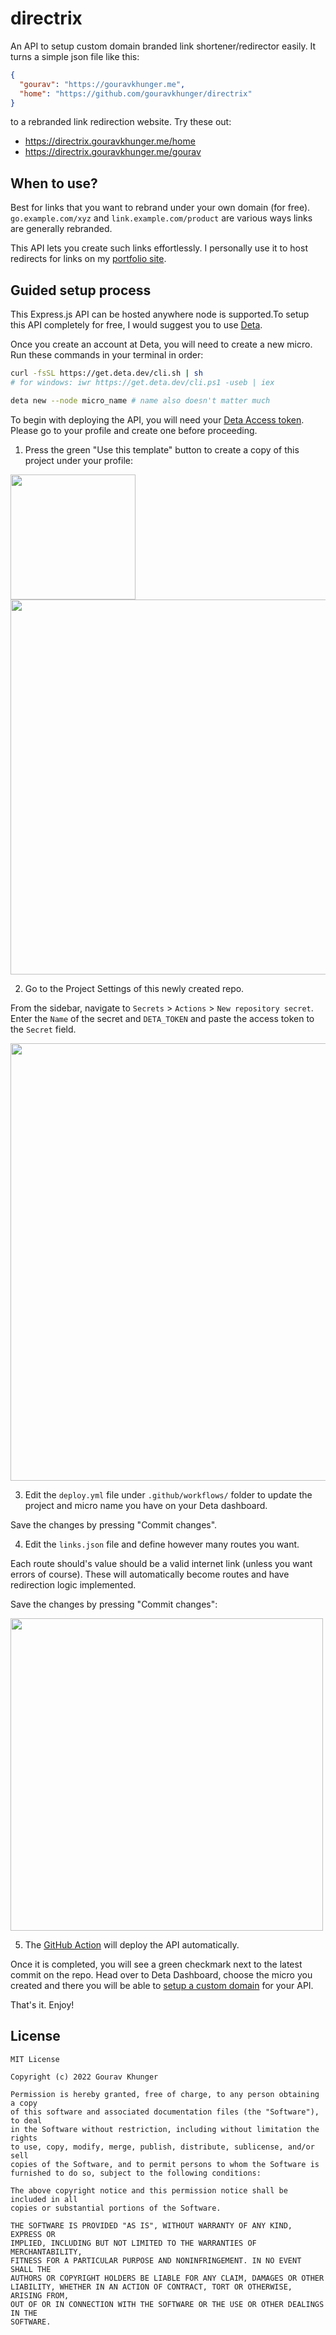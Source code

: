 # directrix

An API to setup custom domain branded link shortener/redirector easily. It turns a simple json file like this:

```json
{
  "gourav": "https://gouravkhunger.me",
  "home": "https://github.com/gouravkhunger/directrix"
}
```

to a rebranded link redirection website. Try these out:

- https://directrix.gouravkhunger.me/home
- https://directrix.gouravkhunger.me/gourav

## When to use?

Best for links that you want to rebrand under your own domain (for free). `go.example.com/xyz` and `link.example.com/product` are various ways links are generally rebranded.

This API lets you create such links effortlessly. I personally use it to host redirects for links on my [portfolio site](https://gouravkhunger.me).

## Guided setup process

This Express.js API can be hosted anywhere node is supported.To setup this API completely for free, I would suggest you to use [Deta](https://www.deta.sh).

Once you create an account at Deta, you will need to create a new micro. Run these commands in your terminal in order:

```sh
curl -fsSL https://get.deta.dev/cli.sh | sh
# for windows: iwr https://get.deta.dev/cli.ps1 -useb | iex

deta new --node micro_name # name also doesn't matter much
```

To begin with deploying the API, you will need your [Deta Access token](https://docs.deta.sh/docs/cli/auth#deta-access-tokens). Please go to your profile and create one before proceeding.

1. Press the green "Use this template" button to create a copy of this project under your profile:

<img src="https://user-images.githubusercontent.com/46792249/197363275-b70c7d0b-5db9-45e2-99db-4d5ec92a8aff.png" width="200px" />

<img src="https://user-images.githubusercontent.com/46792249/197363295-4b036d3f-61b1-4b2b-8b29-a2dca1891e47.png" width="600px" />

2. Go to the Project Settings of this newly created repo.

From the sidebar, navigate to `Secrets` > `Actions` > `New repository secret`. Enter the `Name` of the secret and `DETA_TOKEN` and paste the access token to the `Secret` field.

<img src="https://user-images.githubusercontent.com/46792249/197364107-aac5b959-cc0a-4a46-be2f-d0d39d2cfabb.png" width="700px" />

3. Edit the `deploy.yml` file under `.github/workflows/` folder to update the project and micro name you have on your Deta dashboard.

Save the changes by pressing "Commit changes".

4. Edit the `links.json` file and define however many routes you want.

Each route should's value should be a valid internet link (unless you want errors of course). These will automatically become routes and have redirection logic implemented.

Save the changes by pressing "Commit changes":

<img src="https://user-images.githubusercontent.com/46792249/197363808-187b0b6d-3831-4cd0-91d9-80ac0d46b90a.png" width="500px" />

5. The [GitHub Action](https://github.com/gouravkhunger/directrix/blob/main/.github/workflows/deploy.yml) will deploy the API automatically.

Once it is completed, you will see a green checkmark next to the latest commit on the repo. Head over to Deta Dashboard, choose the micro you created and there you will be able to [setup a custom domain](https://docs.deta.sh/docs/micros/custom_domains) for your API.

That's it. Enjoy!

## License

```
MIT License

Copyright (c) 2022 Gourav Khunger

Permission is hereby granted, free of charge, to any person obtaining a copy
of this software and associated documentation files (the "Software"), to deal
in the Software without restriction, including without limitation the rights
to use, copy, modify, merge, publish, distribute, sublicense, and/or sell
copies of the Software, and to permit persons to whom the Software is
furnished to do so, subject to the following conditions:

The above copyright notice and this permission notice shall be included in all
copies or substantial portions of the Software.

THE SOFTWARE IS PROVIDED "AS IS", WITHOUT WARRANTY OF ANY KIND, EXPRESS OR
IMPLIED, INCLUDING BUT NOT LIMITED TO THE WARRANTIES OF MERCHANTABILITY,
FITNESS FOR A PARTICULAR PURPOSE AND NONINFRINGEMENT. IN NO EVENT SHALL THE
AUTHORS OR COPYRIGHT HOLDERS BE LIABLE FOR ANY CLAIM, DAMAGES OR OTHER
LIABILITY, WHETHER IN AN ACTION OF CONTRACT, TORT OR OTHERWISE, ARISING FROM,
OUT OF OR IN CONNECTION WITH THE SOFTWARE OR THE USE OR OTHER DEALINGS IN THE
SOFTWARE.
```
